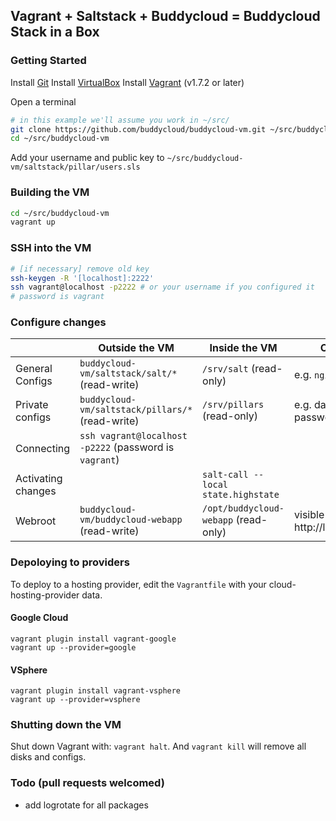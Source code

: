 ## Vagrant + Saltstack + Buddycloud = Buddycloud Stack in a Box

### Getting Started

Install [Git]([http://git-scm.com/downloads)
Install [VirtualBox](https://www.virtualbox.org/wiki/Downloads)
Install [Vagrant](http://www.vagrantup.com/) (v1.7.2 or later)

Open a terminal

```bash
# in this example we'll assume you work in ~/src/
git clone https://github.com/buddycloud/buddycloud-vm.git ~/src/buddycloud-vm 
cd ~/src/buddycloud-vm
```

Add your username and public key to `~/src/buddycloud-vm/saltstack/pillar/users.sls`

### Building the VM

```bash
cd ~/src/buddycloud-vm
vagrant up
```

### SSH into the VM

```bash
# [if necessary] remove old key
ssh-keygen -R '[localhost]:2222'
ssh vagrant@localhost -p2222 # or your username if you configured it 
# password is vagrant
```

### Configure changes

|                    | Outside the VM                                      | Inside the VM                      | Comment                          |
|--------------------|-----------------------------------------------------|------------------------------------|----------------------------------|
| General Configs    | `buddycloud-vm/saltstack/salt/*` (read-write)         | `/srv/salt` (read-only)              | e.g. `nginx.conf`                  |
| Private configs    | `buddycloud-vm/saltstack/pillars/*` (read-write)      | `/srv/pillars` (read-only)           | e.g. database passwords          |
| Connecting         | `ssh vagrant@localhost -p2222` (password is `vagrant`)  |                                    |                                  |
| Activating changes |                                                     | `salt-call --local state.highstate`  |                                  |
| Webroot            | `buddycloud-vm/buddycloud-webapp` (read-write)        | `/opt/buddycloud-webapp` (read-only) | visible on http://localhost:8080 |


### Depoloying to providers

To deploy to a hosting provider, edit the `Vagrantfile` with your cloud-hosting-provider data.

#### Google Cloud
```
vagrant plugin install vagrant-google
vagrant up --provider=google
```

#### VSphere 
```
vagrant plugin install vagrant-vsphere
vagrant up --provider=vsphere
```

### Shutting down the VM

Shut down Vagrant with: `vagrant halt`. And `vagrant kill` will remove all disks and configs.

### Todo (pull requests welcomed)

- add logrotate for all packages
